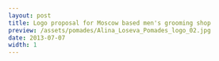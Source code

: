 ```yaml
---
layout: post
title: Logo proposal for Moscow based men's grooming shop 
preview: /assets/pomades/Alina_Loseva_Pomades_logo_02.jpg
date: 2013-07-07
width: 1
---
```

